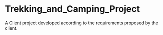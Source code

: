 # Trekking_and_Camping_Project
A Client project developed according to the requirements proposed by the client.
